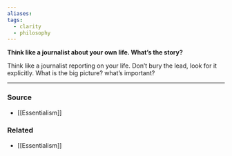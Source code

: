```yaml
---
aliases: 
tags:
  - clarity
  - philosophy
---
```

**Think like a journalist about your own life. What’s the story?**

Think like a journalist reporting on your life. Don’t bury the lead, look for it explicitly. What is the big picture? what’s important?

---

### Source
- [[Essentialism]]

### Related
- [[Essentialism]]